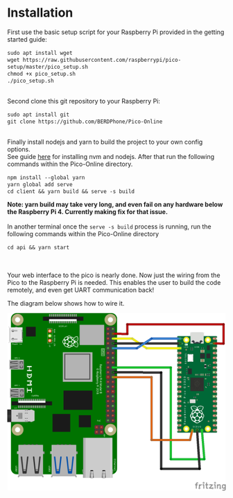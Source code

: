 # Installation
First use the basic setup script for your Raspberry Pi provided in the getting started guide: 
```
sudo apt install wget 
wget https://raw.githubusercontent.com/raspberrypi/pico-setup/master/pico_setup.sh
chmod +x pico_setup.sh
./pico_setup.sh
```
\
Second clone this git repository to your Raspberry Pi: 
```
sudo apt install git
git clone https://github.com/BERDPhone/Pico-Online
```
\
Finally install nodejs and yarn to build the project to your own config options. \
See guide [here](https://github.com/nvm-sh/nvm#installing-and-updating) for installing nvm and nodejs. After that run the following commands within the Pico-Online directory.
```
npm install --global yarn
yarn global add serve
cd client && yarn build && serve -s build
```
**Note: yarn build may take very long, and even fail on any hardware below the Raspberry Pi 4. Currently making fix for that issue.**
\
\
In another terminal once the `serve -s build` process is running, run the following commands within the Pico-Online directory
```
cd api && yarn start
```
\
\
Your web interface to the pico is nearly done. Now just the wiring from the Pico to the Raspberry Pi is needed. This enables the user to build the code remotely, and even get UART communication back!

The diagram below shows how to wire it.

![This is the wiring diagram](docs/images/conection.png?raw=true)
